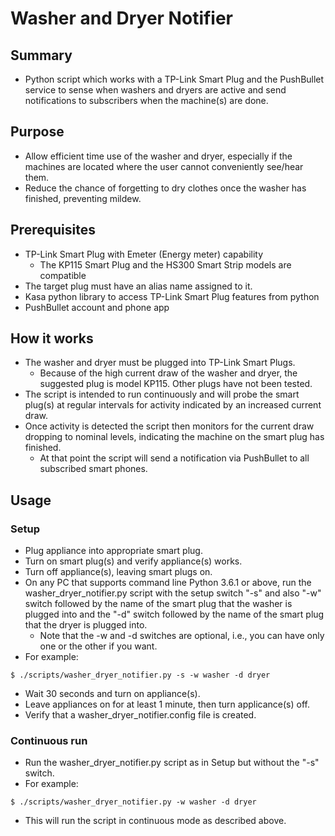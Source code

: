 # Washer and Dryer Notifier
## Summary
- Python script which works with a TP-Link Smart Plug and the PushBullet service to sense when washers and dryers are active and send notifications to subscribers when the machine(s) are done.
## Purpose
- Allow efficient time use of the washer and dryer, especially if the machines are located where the user cannot conveniently see/hear them.
- Reduce the chance of forgetting to dry clothes once the washer has finished, preventing mildew.
## Prerequisites
- TP-Link Smart Plug with Emeter (Energy meter) capability
  - The KP115 Smart Plug and the HS300 Smart Strip models are compatible
- The target plug must have an alias name assigned to it.
- Kasa python library to access TP-Link Smart Plug features from python
- PushBullet account and phone app
## How it works
- The washer and dryer must be plugged into TP-Link Smart Plugs.
  - Because of the high current draw of the washer and dryer, the suggested plug is model KP115.  Other plugs have not been tested.
- The script is intended to run continuously and will probe the smart plug(s) at regular intervals for activity indicated by an increased current draw.
- Once activity is detected the script then monitors for the current draw dropping to nominal levels, indicating the machine on the smart plug has finished.
  - At that point the script will send a notification via PushBullet to all subscribed smart phones.
## Usage
### Setup
- Plug appliance into appropriate smart plug.
- Turn on smart plug(s) and verify appliance(s) works.
- Turn off appliance(s), leaving smart plugs on.
- On any PC that supports command line Python 3.6.1 or above, run the washer_dryer_notifier.py script with the setup switch "-s" and also "-w" switch followed by the name of the smart plug that the washer is plugged into and the "-d" switch followed by the name of the smart plug that the dryer is plugged into.
  - Note that the -w and -d switches are optional, i.e., you can have only one or the other if you want.
- For example:
```
$ ./scripts/washer_dryer_notifier.py -s -w washer -d dryer
```
- Wait 30 seconds and turn on appliance(s).
- Leave appliances on for at least 1 minute, then turn applicance(s) off.
- Verify that a washer_dryer_notifier.config file is created.
### Continuous run
- Run the washer_dryer_notifier.py script as in Setup but without the "-s" switch.
- For example:
```
$ ./scripts/washer_dryer_notifier.py -w washer -d dryer
```

- This will run the script in continuous mode as described above.
